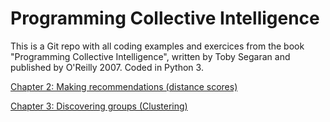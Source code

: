 # Programming Collective Intelligence

This is a Git repo with all coding examples and exercices from the book "Programming Collective Intelligence", written by Toby Segaran and published by O'Reilly 2007. Coded in Python 3.

[Chapter 2: Making recommendations (distance scores)](Ch2Distances/recommendations.md)

[Chapter 3:  Discovering groups (Clustering)](Ch3Clustering/generatefeedvector.md)
